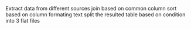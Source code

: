 Extract data from different sources 
join based on common column
sort based on column
formating text
split the resulted table based on condition into 3 flat files
